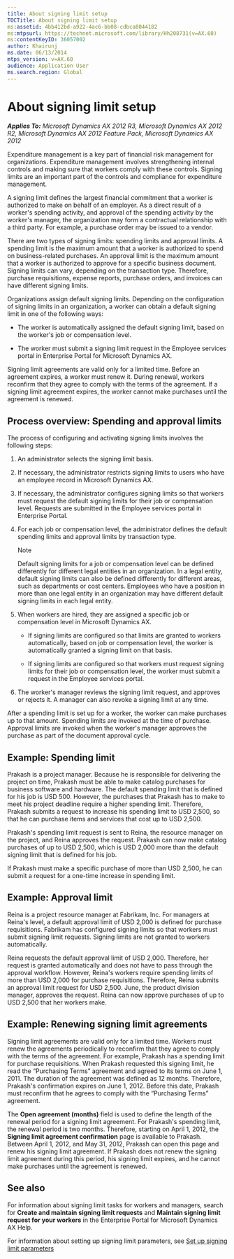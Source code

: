 ```yaml
---
title: About signing limit setup
TOCTitle: About signing limit setup
ms:assetid: 4bb412bd-a922-4ac6-bb08-cdbca8044182
ms:mtpsurl: https://technet.microsoft.com/library/Hh208731(v=AX.60)
ms:contentKeyID: 36057002
author: Khairunj
ms.date: 06/13/2014
mtps_version: v=AX.60
audience: Application User
ms.search.region: Global
---
```


# About signing limit setup 


_**Applies To:** Microsoft Dynamics AX 2012 R3, Microsoft Dynamics AX 2012 R2, Microsoft Dynamics AX 2012 Feature Pack, Microsoft Dynamics AX 2012_

Expenditure management is a key part of financial risk management for organizations. Expenditure management involves strengthening internal controls and making sure that workers comply with these controls. Signing limits are an important part of the controls and compliance for expenditure management.

A signing limit defines the largest financial commitment that a worker is authorized to make on behalf of an employer. As a direct result of a worker's spending activity, and approval of the spending activity by the worker's manager, the organization may form a contractual relationship with a third party. For example, a purchase order may be issued to a vendor.

There are two types of signing limits: spending limits and approval limits. A spending limit is the maximum amount that a worker is authorized to spend on business-related purchases. An approval limit is the maximum amount that a worker is authorized to approve for a specific business document. Signing limits can vary, depending on the transaction type. Therefore, purchase requisitions, expense reports, purchase orders, and invoices can have different signing limits.

Organizations assign default signing limits. Depending on the configuration of signing limits in an organization, a worker can obtain a default signing limit in one of the following ways:

  - The worker is automatically assigned the default signing limit, based on the worker's job or compensation level.

  - The worker must submit a signing limit request in the Employee services portal in Enterprise Portal for Microsoft Dynamics AX.

Signing limit agreements are valid only for a limited time. Before an agreement expires, a worker must renew it. During renewal, workers reconfirm that they agree to comply with the terms of the agreement. If a signing limit agreement expires, the worker cannot make purchases until the agreement is renewed.

## Process overview: Spending and approval limits

The process of configuring and activating signing limits involves the following steps:

1.  An administrator selects the signing limit basis.

2.  If necessary, the administrator restricts signing limits to users who have an employee record in Microsoft Dynamics AX.

3.  If necessary, the administrator configures signing limits so that workers must request the default signing limits for their job or compensation level. Requests are submitted in the Employee services portal in Enterprise Portal.

4.  For each job or compensation level, the administrator defines the default spending limits and approval limits by transaction type.
    

    > [!NOTE]
    > <P>Default signing limits for a job or compensation level can be defined differently for different legal entities in an organization. In a legal entity, default signing limits can also be defined differently for different areas, such as departments or cost centers. Employees who have a position in more than one legal entity in an organization may have different default signing limits in each legal entity.</P>



5.  When workers are hired, they are assigned a specific job or compensation level in Microsoft Dynamics AX.
    
      - If signing limits are configured so that limits are granted to workers automatically, based on job or compensation level, the worker is automatically granted a signing limit on that basis.
    
      - If signing limits are configured so that workers must request signing limits for their job or compensation level, the worker must submit a request in the Employee services portal.

6.  The worker's manager reviews the signing limit request, and approves or rejects it. A manager can also revoke a signing limit at any time.

After a spending limit is set up for a worker, the worker can make purchases up to that amount. Spending limits are invoked at the time of purchase. Approval limits are invoked when the worker's manager approves the purchase as part of the document approval cycle.

## Example: Spending limit

Prakash is a project manager. Because he is responsible for delivering the project on time, Prakash must be able to make catalog purchases for business software and hardware. The default spending limit that is defined for his job is USD 500. However, the purchases that Prakash has to make to meet his project deadline require a higher spending limit. Therefore, Prakash submits a request to increase his spending limit to USD 2,500, so that he can purchase items and services that cost up to USD 2,500.

Prakash's spending limit request is sent to Reina, the resource manager on the project, and Reina approves the request. Prakash can now make catalog purchases of up to USD 2,500, which is USD 2,000 more than the default signing limit that is defined for his job.

If Prakash must make a specific purchase of more than USD 2,500, he can submit a request for a one-time increase in spending limit.

## Example: Approval limit

Reina is a project resource manager at Fabrikam, Inc. For managers at Reina's level, a default approval limit of USD 2,000 is defined for purchase requisitions. Fabrikam has configured signing limits so that workers must submit signing limit requests. Signing limits are not granted to workers automatically.

Reina requests the default approval limit of USD 2,000. Therefore, her request is granted automatically and does not have to pass through the approval workflow. However, Reina's workers require spending limits of more than USD 2,000 for purchase requisitions. Therefore, Reina submits an approval limit request for USD 2,500. June, the product division manager, approves the request. Reina can now approve purchases of up to USD 2,500 that her workers make.

## Example: Renewing signing limit agreements

Signing limit agreements are valid only for a limited time. Workers must renew the agreements periodically to reconfirm that they agree to comply with the terms of the agreement. For example, Prakash has a spending limit for purchase requisitions. When Prakash requested this signing limit, he read the “Purchasing Terms” agreement and agreed to its terms on June 1, 2011. The duration of the agreement was defined as 12 months. Therefore, Prakash's confirmation expires on June 1, 2012. Before this date, Prakash must reconfirm that he agrees to comply with the “Purchasing Terms” agreement.

The **Open agreement (months)** field is used to define the length of the renewal period for a signing limit agreement. For Prakash's spending limit, the renewal period is two months. Therefore, starting on April 1, 2012, the **Signing limit agreement confirmation** page is available to Prakash. Between April 1, 2012, and May 31, 2012, Prakash can open this page and renew his signing limit agreement. If Prakash does not renew the signing limit agreement during this period, his signing limit expires, and he cannot make purchases until the agreement is renewed.

## See also

For information about signing limit tasks for workers and managers, search for **Create and maintain signing limit requests** and **Maintain signing limit request for your workers** in the Enterprise Portal for Microsoft Dynamics AX Help.

For information about setting up signing limit parameters, see [Set up signing limit parameters](set-up-signing-limit-parameters.md)

  



